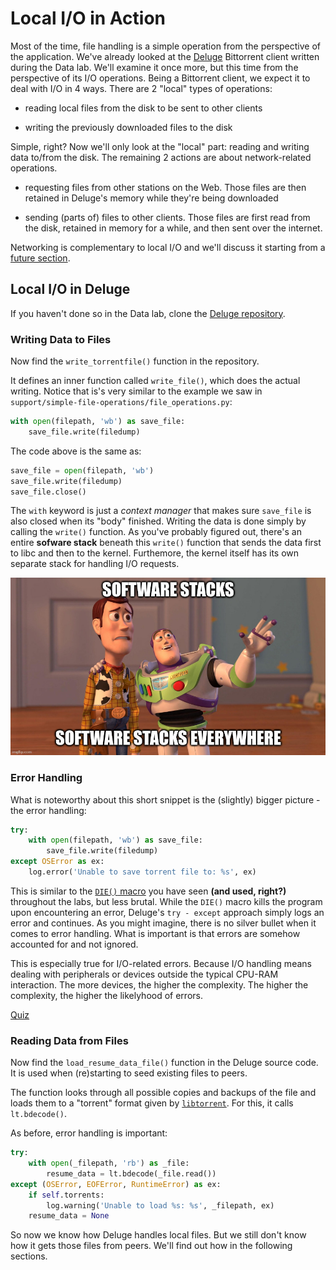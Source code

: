 # Local I/O in Action

Most of the time, file handling is a simple operation from the perspective of the application.
We've already looked at the [Deluge](https://www.deluge-torrent.org/) Bittorrent client written during the Data lab.
We'll examine it once more, but this time from the perspective of its I/O operations.
Being a Bittorrent client, we expect it to deal with I/O in 4 ways.
There are 2 "local" types of operations:

- reading local files from the disk to be sent to other clients

- writing the previously downloaded files to the disk

Simple, right?
Now we'll only look at the "local" part: reading and writing data to/from the disk.
The remaining 2 actions are about network-related operations.

- requesting files from other stations on the Web.
Those files are then retained in Deluge's memory while they're being downloaded

- sending (parts of) files to other clients.
Those files are first read from the disk, retained in memory for a while, and then sent over the internet.

Networking is complementary to local I/O and we'll discuss it starting from a [future section](./remote-io.md).

## Local I/O in Deluge

If you haven't done so in the Data lab, clone the [Deluge repository](https://github.com/deluge-torrent/deluge).

### Writing Data to Files

Now find the `write_torrentfile()` function in the repository.

It defines an inner function called `write_file()`, which does the actual writing.
Notice that is's very similar to the example we saw in `support/simple-file-operations/file_operations.py`:

```Python
with open(filepath, 'wb') as save_file:
    save_file.write(filedump)
```

The code above is the same as:

```Python
save_file = open(filepath, 'wb')
save_file.write(filedump)
save_file.close()
```

The `with` keyword is just a _context manager_ that makes sure `save_file` is also closed when its "body" finished.
Writing the data is done simply by calling the `write()` function.
As you've probably figured out, there's an entire **sofware stack** beneath this `write()` function that sends the data first to libc and then to the kernel.
Furthemore, the kernel itself has its own separate stack for handling I/O requests.

![Software Stacks Everywhere](../media/software-stacks-everywhere.jpeg)

### Error Handling

What is noteworthy about this short snippet is the (slightly) bigger picture - the error handling:

```Python
try:
    with open(filepath, 'wb') as save_file:
        save_file.write(filedump)
except OSError as ex:
    log.error('Unable to save torrent file to: %s', ex)
```

This is similar to the [`DIE()` macro](https://github.com/open-education-hub/operating-systems/blob/6c5082600239e5a6bfcb612f41986cf2660323bb/content/common/utils/utils.h#L23-L30) you have seen **(and used, right?)** throughout the labs, but less brutal.
While the `DIE()` macro kills the program upon encountering an error, Deluge's `try - except` approach simply logs an error and continues.
As you might imagine, there is no silver bullet when it comes to error handling.
What is important is that errors are somehow accounted for and not ignored.

This is especially true for I/O-related errors.
Because I/O handling means dealing with peripherals or devices outside the typical CPU-RAM interaction.
The more devices, the higher the complexity.
The higher the complexity, the higher the likelyhood of errors.

[Quiz](../quiz/local-io-errors.md)

### Reading Data from Files

Now find the `load_resume_data_file()` function in the Deluge source code.
It is used when (re)starting to seed existing files to peers.

The function looks through all possible copies and backups of the file and loads them to a "torrent" format given by [`libtorrent`](https://www.libtorrent.org/).
For this, it calls `lt.bdecode()`.

As before, error handling is important:

```Python
try:
    with open(_filepath, 'rb') as _file:
        resume_data = lt.bdecode(_file.read())
except (OSError, EOFError, RuntimeError) as ex:
    if self.torrents:
        log.warning('Unable to load %s: %s', _filepath, ex)
    resume_data = None
```

So now we know how Deluge handles local files.
But we still don't know how it gets those files from peers.
We'll find out how in the following sections.
